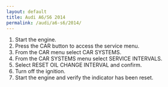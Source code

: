 ```yaml
---
layout: default
title: Audi A6/S6 2014
permalink: /audi/a6-s6/2014/
---
```

1. Start the engine.
2. Press the CAR button to access the service menu.
3. From the CAR menu select CAR SYSTEMS.
4. From the CAR SYSTEMS menu select SERVICE INTERVALS.
5. Select RESET OIL CHANGE INTERVAL and confirm.
6. Turn off the ignition.
7. Start the engine and verify the indicator has been reset.